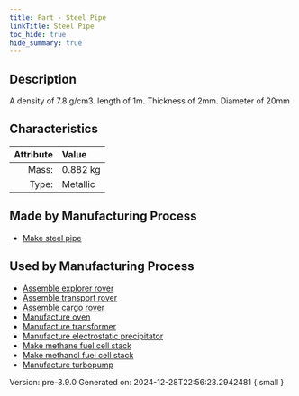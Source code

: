 ```yaml
---
title: Part - Steel Pipe
linkTitle: Steel Pipe
toc_hide: true
hide_summary: true
---
```


## Description
A density of 7.8 g/cm3. length of 1m. Thickness of 2mm. Diameter of 20mm

## Characteristics

| Attribute      | Value |
|--------:|:------|
|Mass:|0.882 kg|
|Type:|Metallic|

## Made by Manufacturing Process

- [Make steel pipe](/docs/definitions/process/make-steel-pipe)

## Used by Manufacturing Process

- [Assemble explorer rover](/docs/definitions/process/assemble-explorer-rover)
- [Assemble transport rover](/docs/definitions/process/assemble-transport-rover)
- [Assemble cargo rover](/docs/definitions/process/assemble-cargo-rover)
- [Manufacture oven](/docs/definitions/process/manufacture-oven)
- [Manufacture transformer](/docs/definitions/process/manufacture-transformer)
- [Manufacture electrostatic precipitator](/docs/definitions/process/manufacture-electrostatic-precipitator)
- [Make methane fuel cell stack](/docs/definitions/process/make-methane-fuel-cell-stack)
- [Make methanol fuel cell stack](/docs/definitions/process/make-methanol-fuel-cell-stack)
- [Manufacture turbopump](/docs/definitions/process/manufacture-turbopump)


Version: pre-3.9.0 Generated on: 2024-12-28T22:56:23.2942481
{.small }

